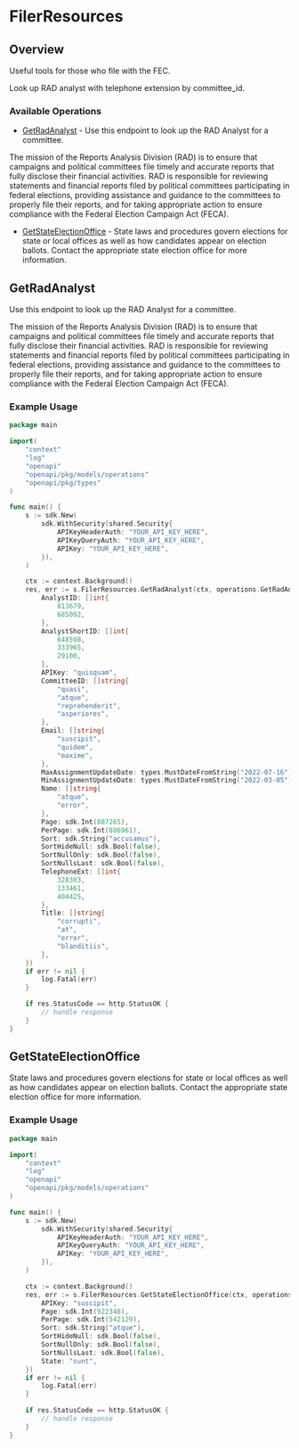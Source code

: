# FilerResources

## Overview

Useful tools for those who file with the FEC. 

 Look up RAD analyst with telephone extension by committee_id.

### Available Operations

* [GetRadAnalyst](#getradanalyst) - 
Use this endpoint to look up the RAD Analyst for a committee.

The mission of the Reports Analysis Division (RAD) is to ensure that
campaigns and political committees file timely and accurate reports that fully disclose
their financial activities.  RAD is responsible for reviewing statements and financial
reports filed by political committees participating in federal elections, providing
assistance and guidance to the committees to properly file their reports, and for taking
appropriate action to ensure compliance with the Federal Election Campaign Act (FECA).

* [GetStateElectionOffice](#getstateelectionoffice) - 
State laws and procedures govern elections for state or local offices as well as
how candidates appear on election ballots.
Contact the appropriate state election office for more information.


## GetRadAnalyst


Use this endpoint to look up the RAD Analyst for a committee.

The mission of the Reports Analysis Division (RAD) is to ensure that
campaigns and political committees file timely and accurate reports that fully disclose
their financial activities.  RAD is responsible for reviewing statements and financial
reports filed by political committees participating in federal elections, providing
assistance and guidance to the committees to properly file their reports, and for taking
appropriate action to ensure compliance with the Federal Election Campaign Act (FECA).


### Example Usage

```go
package main

import(
	"context"
	"log"
	"openapi"
	"openapi/pkg/models/operations"
	"openapi/pkg/types"
)

func main() {
    s := sdk.New(
        sdk.WithSecurity(shared.Security{
            APIKeyHeaderAuth: "YOUR_API_KEY_HERE",
            APIKeyQueryAuth: "YOUR_API_KEY_HERE",
            APIKey: "YOUR_API_KEY_HERE",
        }),
    )

    ctx := context.Background()
    res, err := s.FilerResources.GetRadAnalyst(ctx, operations.GetRadAnalystRequest{
        AnalystID: []int{
            813679,
            685092,
        },
        AnalystShortID: []int{
            648598,
            333965,
            29100,
        },
        APIKey: "quisquam",
        CommitteeID: []string{
            "quasi",
            "atque",
            "reprehenderit",
            "asperiores",
        },
        Email: []string{
            "suscipit",
            "quidem",
            "maxime",
        },
        MaxAssignmentUpdateDate: types.MustDateFromString("2022-07-16"),
        MinAssignmentUpdateDate: types.MustDateFromString("2022-03-05"),
        Name: []string{
            "atque",
            "error",
        },
        Page: sdk.Int(887265),
        PerPage: sdk.Int(886961),
        Sort: sdk.String("accusamus"),
        SortHideNull: sdk.Bool(false),
        SortNullOnly: sdk.Bool(false),
        SortNullsLast: sdk.Bool(false),
        TelephoneExt: []int{
            328303,
            133461,
            404425,
        },
        Title: []string{
            "corrupti",
            "at",
            "error",
            "blanditiis",
        },
    })
    if err != nil {
        log.Fatal(err)
    }

    if res.StatusCode == http.StatusOK {
        // handle response
    }
}
```

## GetStateElectionOffice


State laws and procedures govern elections for state or local offices as well as
how candidates appear on election ballots.
Contact the appropriate state election office for more information.


### Example Usage

```go
package main

import(
	"context"
	"log"
	"openapi"
	"openapi/pkg/models/operations"
)

func main() {
    s := sdk.New(
        sdk.WithSecurity(shared.Security{
            APIKeyHeaderAuth: "YOUR_API_KEY_HERE",
            APIKeyQueryAuth: "YOUR_API_KEY_HERE",
            APIKey: "YOUR_API_KEY_HERE",
        }),
    )

    ctx := context.Background()
    res, err := s.FilerResources.GetStateElectionOffice(ctx, operations.GetStateElectionOfficeRequest{
        APIKey: "suscipit",
        Page: sdk.Int(922348),
        PerPage: sdk.Int(542129),
        Sort: sdk.String("atque"),
        SortHideNull: sdk.Bool(false),
        SortNullOnly: sdk.Bool(false),
        SortNullsLast: sdk.Bool(false),
        State: "sunt",
    })
    if err != nil {
        log.Fatal(err)
    }

    if res.StatusCode == http.StatusOK {
        // handle response
    }
}
```
